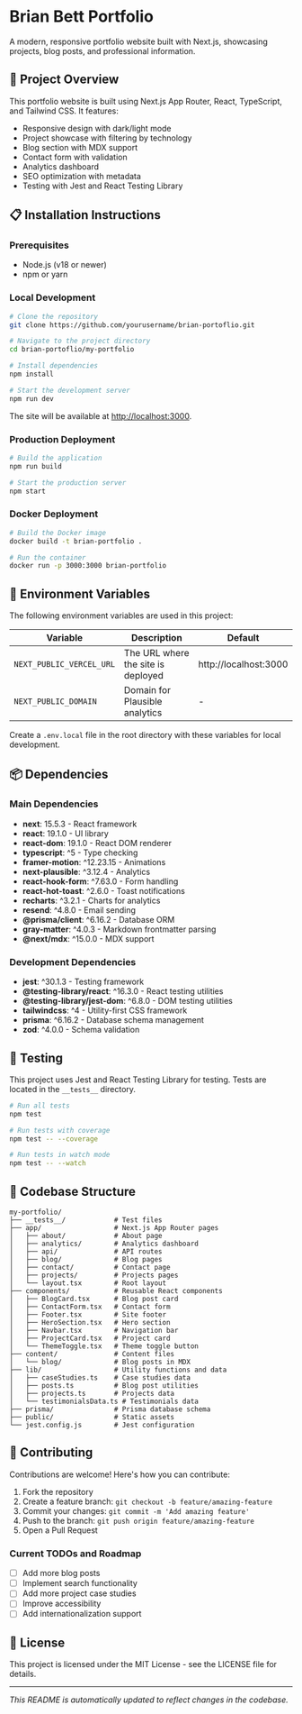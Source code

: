 # Brian Bett Portfolio

A modern, responsive portfolio website built with Next.js, showcasing projects, blog posts, and professional information.

## 🚀 Project Overview

This portfolio website is built using Next.js App Router, React, TypeScript, and Tailwind CSS. It features:

- Responsive design with dark/light mode
- Project showcase with filtering by technology
- Blog section with MDX support
- Contact form with validation
- Analytics dashboard
- SEO optimization with metadata
- Testing with Jest and React Testing Library

## 📋 Installation Instructions

### Prerequisites

- Node.js (v18 or newer)
- npm or yarn

### Local Development

```bash
# Clone the repository
git clone https://github.com/yourusername/brian-portoflio.git

# Navigate to the project directory
cd brian-portoflio/my-portfolio

# Install dependencies
npm install

# Start the development server
npm run dev
```

The site will be available at [http://localhost:3000](http://localhost:3000).

### Production Deployment

```bash
# Build the application
npm run build

# Start the production server
npm start
```

### Docker Deployment

```bash
# Build the Docker image
docker build -t brian-portfolio .

# Run the container
docker run -p 3000:3000 brian-portfolio
```

## 🔧 Environment Variables

The following environment variables are used in this project:

| Variable | Description | Default |
|----------|-------------|---------|
| `NEXT_PUBLIC_VERCEL_URL` | The URL where the site is deployed | http://localhost:3000 |
| `NEXT_PUBLIC_DOMAIN` | Domain for Plausible analytics | - |

Create a `.env.local` file in the root directory with these variables for local development.

## 📦 Dependencies

### Main Dependencies

- **next**: 15.5.3 - React framework
- **react**: 19.1.0 - UI library
- **react-dom**: 19.1.0 - React DOM renderer
- **typescript**: ^5 - Type checking
- **framer-motion**: ^12.23.15 - Animations
- **next-plausible**: ^3.12.4 - Analytics
- **react-hook-form**: ^7.63.0 - Form handling
- **react-hot-toast**: ^2.6.0 - Toast notifications
- **recharts**: ^3.2.1 - Charts for analytics
- **resend**: ^4.8.0 - Email sending
- **@prisma/client**: ^6.16.2 - Database ORM
- **gray-matter**: ^4.0.3 - Markdown frontmatter parsing
- **@next/mdx**: ^15.0.0 - MDX support

### Development Dependencies

- **jest**: ^30.1.3 - Testing framework
- **@testing-library/react**: ^16.3.0 - React testing utilities
- **@testing-library/jest-dom**: ^6.8.0 - DOM testing utilities
- **tailwindcss**: ^4 - Utility-first CSS framework
- **prisma**: ^6.16.2 - Database schema management
- **zod**: ^4.0.0 - Schema validation

## 🧪 Testing

This project uses Jest and React Testing Library for testing. Tests are located in the `__tests__` directory.

```bash
# Run all tests
npm test

# Run tests with coverage
npm test -- --coverage

# Run tests in watch mode
npm test -- --watch
```

## 📁 Codebase Structure

```
my-portfolio/
├── __tests__/            # Test files
├── app/                  # Next.js App Router pages
│   ├── about/            # About page
│   ├── analytics/        # Analytics dashboard
│   ├── api/              # API routes
│   ├── blog/             # Blog pages
│   ├── contact/          # Contact page
│   ├── projects/         # Projects pages
│   └── layout.tsx        # Root layout
├── components/           # Reusable React components
│   ├── BlogCard.tsx      # Blog post card
│   ├── ContactForm.tsx   # Contact form
│   ├── Footer.tsx        # Site footer
│   ├── HeroSection.tsx   # Hero section
│   ├── Navbar.tsx        # Navigation bar
│   ├── ProjectCard.tsx   # Project card
│   └── ThemeToggle.tsx   # Theme toggle button
├── content/              # Content files
│   └── blog/             # Blog posts in MDX
├── lib/                  # Utility functions and data
│   ├── caseStudies.ts    # Case studies data
│   ├── posts.ts          # Blog post utilities
│   ├── projects.ts       # Projects data
│   └── testimonialsData.ts # Testimonials data
├── prisma/               # Prisma database schema
├── public/               # Static assets
└── jest.config.js        # Jest configuration
```

## 🤝 Contributing

Contributions are welcome! Here's how you can contribute:

1. Fork the repository
2. Create a feature branch: `git checkout -b feature/amazing-feature`
3. Commit your changes: `git commit -m 'Add amazing feature'`
4. Push to the branch: `git push origin feature/amazing-feature`
5. Open a Pull Request

### Current TODOs and Roadmap

- [ ] Add more blog posts
- [ ] Implement search functionality
- [ ] Add more project case studies
- [ ] Improve accessibility
- [ ] Add internationalization support

## 📄 License

This project is licensed under the MIT License - see the LICENSE file for details.

---

*This README is automatically updated to reflect changes in the codebase.*
